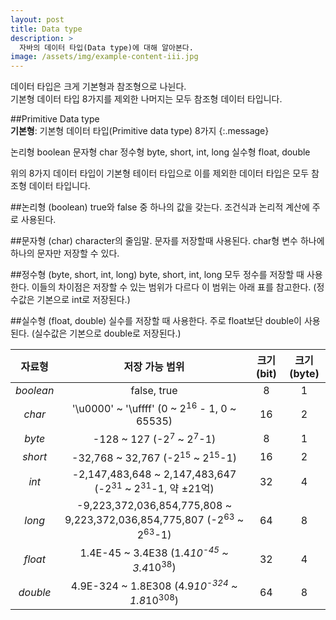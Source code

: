 ```yaml
---
layout: post
title: Data type
description: >
  자바의 데이터 타입(Data type)에 대해 알아본다.
image: /assets/img/example-content-iii.jpg
---
```


데이터 타입은 크게 기본형과 참조형으로 나뉜다.<br>
기본형 데이터 타입 8가지를 제외한 나머지는 모두 참조형 데이터 타입니다.

##Primitive Data type<br>
**기본형**: 기본형 데이터 타입(Primitive data type) 8가지
{:.message}

논리형 boolean
문자형 char
정수형 byte, short, int, long
실수형 float, double

위의 8가지 데이터 타입이 기본형 테이터 타입으로 
이를 제외한 데이터 타입은 모두 참조형 데이터 타입니다.


##논리형 (boolean)
true와 false 중 하나의 값을 갖는다.
조건식과 논리적 계산에 주로 사용된다.

##문자형 (char)
character의 줄임말. 문자를 저장할때 사용된다. 
char형 변수 하나에 하나의 문자만 저장할 수 있다.

##정수형 (byte, short, int, long)
byte, short, int, long 모두 정수를 저장할 때 사용한다.
이들의 차이점은 저장할 수 있는 범위가 다르다
이 범위는 아래 표를 참고한다.
(정수값은 기본으로 int로 저장된다.)

##실수형 (float, double)
실수를 저장할 때 사용한다.
주로 float보단 double이 사용된다.
(실수값은 기본으로 double로 저장된다.)


| 자료형 |   저장 가능 범위   | 크기(bit) | 크기(byte) |
|:--------:|:--------:|:--------:|:--------:|
|*boolean* | false, true | 8 | 1 |
|*char* | '\u0000' ~ '\uffff' (0 ~ 2<sup>16</sup> - 1, 0 ~ 65535) | 16 | 2 |
|*byte*  | -128 ~ 127 (-2<sup>7</sup> ~ 2<sup>7</sup>-1) | 8 | 1 |
|*short* | -32,768 ~ 32,767 (-2<sup>15</sup> ~ 2<sup>15</sup>-1) | 16 | 2 |
|*int* | -2,147,483,648 ~ 2,147,483,647 (-2<sup>31</sup> ~ 2<sup>31</sup>-1, 약 ±21억) | 32 | 4
|*long* | -9,223,372,036,854,775,808 ~ 9,223,372,036,854,775,807 (-2<sup>63</sup> ~ 2<sup>63</sup>-1) |64 |8 |
|*float* | 1.4E-45 ~ 3.4E38 (1.4*10<sup>-45</sup> ~ 3.4*10<sup>38</sup>) | 32 | 4 |
|*double* | 4.9E-324 ~ 1.8E308 (4.9*10<sup>-324</sup> ~ 1.8*10<sup>308</sup>) | 64 | 8 |




